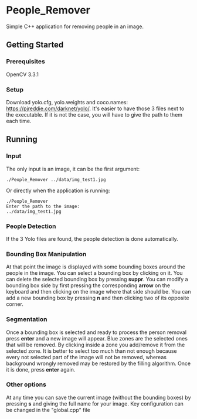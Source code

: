 # People_Remover

Simple C++ application for removing people in an image.

## Getting Started

### Prerequisites

OpenCV 3.3.1

### Setup

Download yolo.cfg, yolo.weights and coco.names: https://pjreddie.com/darknet/yolo/.
It's easier to have those 3 files next to the executable. If it is not the case, you will have to give the path to them each time.

## Running

### Input

The only input is an image, it can be the first argument:
```
./People_Remover ../data/img_test1.jpg
```

Or directly when the application is running:
```
./People_Remover
Enter the path to the image: 
../data/img_test1.jpg
```
### People Detection

If the 3 Yolo files are found, the people detection is done automatically.

### Bounding Box Manipulation

At that point the image is displayed with some bounding boxes around the people in the image.
You can select a bounding box by clicking on it.
You can delete the selected bounding box by pressing **suppr**.
You can modify a bounding box side by first pressing the corresponding **arrow** on the keyboard and then clicking on the image where that side should be.
You can add a new bounding box by pressing **n** and then clicking two of its opposite corner.

### Segmentation

Once a bounding box is selected and ready to process the person removal press **enter** and a new image will appear.
Blue zones are the selected ones that will be removed.
By clicking inside a zone you add/remove it from the selected zone.
It is better to select too much than not enough because every not selected part of the image will not be removed, whereas background wrongly removed may be restored by the filling algorithm.
Once it is done, press **enter** again.

### Other options

At any time you can save the current image (without the bounding boxes) by pressing **s** and giving the full name for your image.
Key configuration can be changed in the "global.cpp" file


